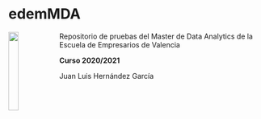 # edemMDA

<img src="https://n3m5z7t4.rocketcdn.me/wp-content/plugins/edem-shortcodes/public/img/logo-Edem.png" width="20%" style="float:left">

Repositorio de pruebas del Master de Data Analytics de la Escuela de Empresarios de Valencia

**Curso 2020/2021** 


Juan Luis Hernández García
